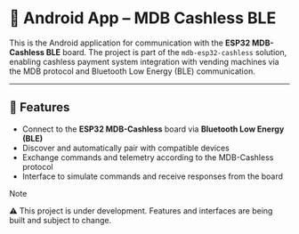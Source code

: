 # 📱 Android App – MDB Cashless BLE

This is the Android application for communication with the **ESP32 MDB-Cashless BLE** board. The project is part of the `mdb-esp32-cashless` solution, enabling cashless payment system integration with vending machines via the MDB protocol and Bluetooth Low Energy (BLE) communication.

---

## 📡 Features

- Connect to the **ESP32 MDB-Cashless** board via **Bluetooth Low Energy (BLE)**
- Discover and automatically pair with compatible devices
- Exchange commands and telemetry according to the MDB-Cashless protocol
- Interface to simulate commands and receive responses from the board

> [!Note]
> ⚠️ This project is under development. Features and interfaces are being built and subject to change.
